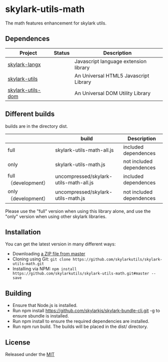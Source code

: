 # skylark-utils-math
The math features enhancement for skylark utils.

## Dependences

| Project                                                      | Status | Description                           |
| ------------------------------------------------------------ | ------ | ------------------------------------- |
| [skylark-langx](https://github.com/skylarklangx/skylark-langx) |        | Javascript language extension library |
| [skylark-utils](https://github.com/skylarkutils/skylark-utils) |        | An Universal HTML5 Javascript Library |
| [skylark-utils-dom](https://github.com/skylarkutils/skylark-utils-dom) |        | An Universal DOM Utility Library      |

## Different builds

builds are in the directory dist.

|                      | build                                  | Description              |
| -------------------- | -------------------------------------- | ------------------------ |
| full                 | skylark-utils-math-all.js              | included dependences     |
| only                 | skylark-utils-math.js                  | not included dependences |
| full （development） | uncompressed/skylark-utils-math-all.js | included dependences     |
| only （development） | uncompressed/skylark-utils-math.js     | not included dependences |

Please use the "full" version when using this library alone, and use the "only" version when using other skylark libraries.

## Installation

You can get the latest version in many different ways:

- Downloading [a ZIP file from master](https://github.com/skylarkutils/skylark-utils-math/archive/master.zip)
- Cloning using Git: `git clone https://github.com/skylarkutils/skylark-utils-math.git`
- Installing via NPM: `npm install https://github.com/skylarkutils/skylark-utils-math.git#master --save`

## Building 

- Ensure that Node.js is installed.
- Run npm install https://github.com/skylarkjs/skylark-bundle-cli.git -g to ensure sbundle is installed.
- Run npm install to ensure the required dependencies are installed.
- Run npm run build. The builds will be placed in the dist/ directory.

## License

Released under the [MIT](http://opensource.org/licenses/MIT)